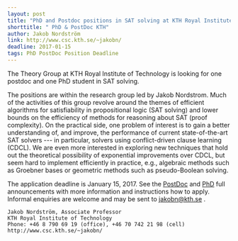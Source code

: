 ```yaml
---
layout: post
title: "PhD and Postdoc positions in SAT solving at KTH Royal Institute of Technology"
shorttitle: " PhD & PostDoc KTH"
author: Jakob Nordström
link: http://www.csc.kth.se/~jakobn/
deadline: 2017-01-15
tags: PhD PostDoc Position Deadline
---
```



The Theory Group at KTH Royal Institute of Technology is looking for one postdoc and one PhD student in SAT solving.

 

The positions are within the research group led by Jakob Nordstrom. Much of the activities of this group revolve around the themes of efficient algorithms for satisfiability in propositional logic (SAT solving) and lower bounds on the efficiency of methods for reasoning about SAT (proof complexity). On the practical side, one problem of interest is to gain a better understanding of, and improve, the performance of current state-of-the-art SAT solvers --- in particular, solvers using conflict-driven clause learning (CDCL). We are even more interested in exploring new techniques that hold out the theoretical possibility of exponential improvements over CDCL, but seem hard to implement efficiently in practice, e.g., algebraic methods such as Groebner bases or geometric methods such as pseudo-Boolean solving.

 

The application deadline is January 15, 2017. See the [PostDoc](http://www.csc.kth.se/~jakobn/openings/D-2016-0872-Eng.php) and [PhD](http://www.csc.kth.se/~jakobn/openings/D-2016-0833-Eng.php) full announcements with more information and instructions how to apply. Informal enquiries are welcome and may be sent to jakobn@kth.se .

 

    Jakob Nordström, Associate Professor
    KTH Royal Institute of Technology
    Phone: +46 8 790 69 19 (office), +46 70 742 21 98 (cell)
    http://www.csc.kth.se/~jakobn/

